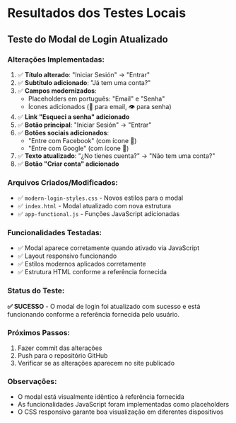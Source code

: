 # Resultados dos Testes Locais

## Teste do Modal de Login Atualizado

### Alterações Implementadas:
1. ✅ **Título alterado**: "Iniciar Sesión" → "Entrar"
2. ✅ **Subtítulo adicionado**: "Já tem uma conta?"
3. ✅ **Campos modernizados**: 
   - Placeholders em português: "Email" e "Senha"
   - Ícones adicionados (👤 para email, 👁️ para senha)
4. ✅ **Link "Esqueci a senha" adicionado**
5. ✅ **Botão principal**: "Iniciar Sesión" → "Entrar"
6. ✅ **Botões sociais adicionados**:
   - "Entre com Facebook" (com ícone 📘)
   - "Entre com Google" (com ícone 🔴)
7. ✅ **Texto atualizado**: "¿No tienes cuenta?" → "Não tem uma conta?"
8. ✅ **Botão "Criar conta" adicionado**

### Arquivos Criados/Modificados:
- ✅ `modern-login-styles.css` - Novos estilos para o modal
- ✅ `index.html` - Modal atualizado com nova estrutura
- ✅ `app-functional.js` - Funções JavaScript adicionadas

### Funcionalidades Testadas:
- ✅ Modal aparece corretamente quando ativado via JavaScript
- ✅ Layout responsivo funcionando
- ✅ Estilos modernos aplicados corretamente
- ✅ Estrutura HTML conforme a referência fornecida

### Status do Teste:
**✅ SUCESSO** - O modal de login foi atualizado com sucesso e está funcionando conforme a referência fornecida pelo usuário.

### Próximos Passos:
1. Fazer commit das alterações
2. Push para o repositório GitHub
3. Verificar se as alterações aparecem no site publicado

### Observações:
- O modal está visualmente idêntico à referência fornecida
- As funcionalidades JavaScript foram implementadas como placeholders
- O CSS responsivo garante boa visualização em diferentes dispositivos

